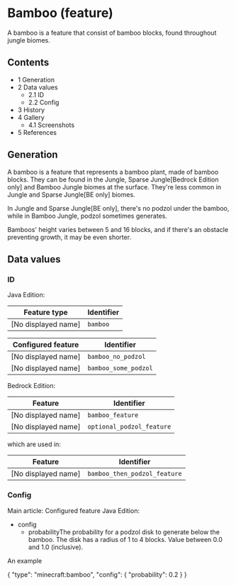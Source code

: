 # Bamboo (feature)
A bamboo is a feature that consist of bamboo blocks, found throughout jungle biomes.

## Contents
- 1 Generation
- 2 Data values
	- 2.1 ID
	- 2.2 Config
- 3 History
- 4 Gallery
	- 4.1 Screenshots
- 5 References

## Generation
A bamboo is a feature that represents a bamboo plant, made of bamboo blocks. They can be found in the Jungle, Sparse Jungle‌‌[Bedrock Edition  only] and Bamboo Jungle biomes at the surface. They're less common in Jungle and Sparse Jungle‌‌[BE  only] biomes.

In Jungle and Sparse Jungle‌‌[BE  only], there's no podzol under the bamboo, while in Bamboo Jungle, podzol sometimes generates.

Bamboos' height varies between 5 and 16 blocks, and if there's an obstacle preventing growth, it may be even shorter.

## Data values
### ID
Java Edition:

| Feature type        | Identifier |
|---------------------|------------|
| [No displayed name] | `bamboo`   |

| Configured feature  | Identifier           |
|---------------------|----------------------|
| [No displayed name] | `bamboo_no_podzol`   |
| [No displayed name] | `bamboo_some_podzol` |

Bedrock Edition:

| Feature             | Identifier                |
|---------------------|---------------------------|
| [No displayed name] | `bamboo_feature`          |
| [No displayed name] | `optional_podzol_feature` |

which are used in:

| Feature             | Identifier                   |
|---------------------|------------------------------|
| [No displayed name] | `bamboo_then_podzol_feature` |

### Config
Main article: Configured feature
Java Edition:

- config
	- probabilityThe probability for a podzol disk to generate below the bamboo. The disk has a radius of 1 to 4 blocks. Value between 0.0 and 1.0 (inclusive).




An example

{
  "type": "minecraft:bamboo",
  "config": {
    "probability": 0.2
  }
}




